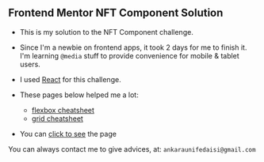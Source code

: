 ## Frontend Mentor NFT Component Solution

- This is my solution to the NFT Component challenge.

- Since I'm a newbie on frontend apps, it took 2 days for me to finish it. I'm learning `@media` stuff to provide convenience for mobile & tablet users.

- I used [React](https://github.com/facebook/react/) for this challenge.

- These pages below helped me a lot: 
    - [flexbox cheatsheet](https://flexboxsheet.com)
    - [grid cheatsheet](https://grid.malven.co/)

- You can [click to see](nft-preview-screenshot.png) the page

You can always contact me to give advices, at: `ankaraunifedaisi@gmail.com`